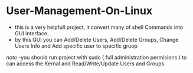 # User-Management-On-Linux
- this is a very helpfull project, it convert many of shell Commands into GUI interface.
- by this GUI you can Add/Delete Users, Add/Delete Groups, Change Users Info and Add specific user to specific gruop

*note*
-you should run project with sudo ( full administration permisions ) to can access the Kernal and Read/Write/Update Users and Groups
